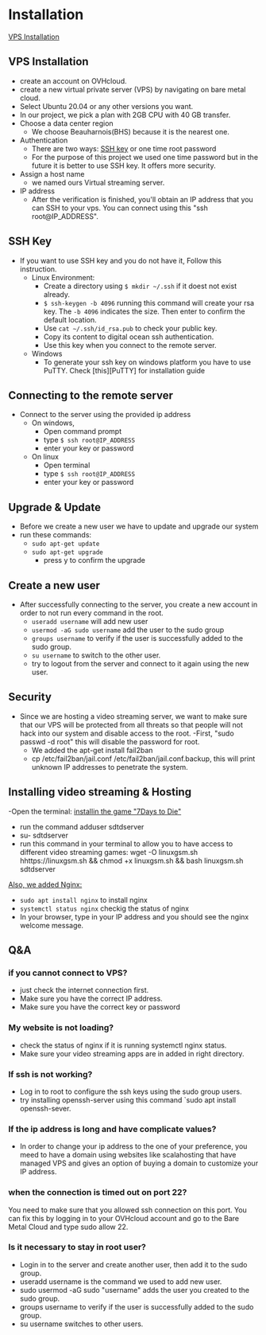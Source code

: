 # Installation
[VPS Installation](VPS-Installation)
## VPS Installation
- create an account on OVHcloud.
- create a new virtual private server (VPS) by navigating on bare metal cloud.
- Select Ubuntu 20.04 or any other versions you want.
- In our project, we pick a plan with 2GB CPU with 40 GB transfer.
- Choose a data center region
  - We choose Beauharnois(BHS) because it is the nearest one.
- Authentication
  - There are two ways: [SSH key](#ssh-key) or one time root password
  - For the purpose of this project we used one time password but in the future it is better to use SSH key. It offers more security.
- Assign a host name
  - we named ours  Virtual streaming server.
- IP address
  - After the verification is finished, you'll obtain an IP address that you can SSH to your vps. You can connect using this "ssh root@IP_ADDRESS".
## SSH Key
-   If you want to use SSH key and you do not have it, Follow this instruction.
    - Linux Environment:
      - Create a directory using `$ mkdir ~/.ssh` if it doest not exist already.
      - `$ ssh-keygen -b 4096` running this command will create your rsa key. The `-b 4096` indicates the size. Then enter to confirm the default location.
      - Use `cat ~/.ssh/id_rsa.pub` to check your public key.
      - Copy its content to digital ocean ssh authentication.
      - Use this key when you connect to the remote server.
    - Windows
      - To generate your ssh key on windows platform you have to use PuTTY. Check [this][PuTTY] for installation guide
## Connecting to the remote server
- Connect to the server using the provided ip address
  - On windows, 
    - Open command prompt
    - type `$ ssh root@IP_ADDRESS`
    - enter your key or password
  - On linux
    - Open terminal
    - type `$ ssh root@IP_ADDRESS`
    - enter your key or password
## Upgrade & Update
- Before we create a new user we have to update and upgrade our system
- run these commands:
  - `sudo apt-get update`
  - `sudo apt-get upgrade`
    - press y to confirm the upgrade
## Create a new user
 - After successfully connecting to the server, you create a new account in order to not run every command in the root.
    - `useradd username` will add new user
    - `usermod -aG sudo username` add the user to the sudo group
    - `groups username` to verify if the user is successfully added to the sudo group.
    - `su username` to switch to the other user.
    - try to logout from the server and connect to it again using the new user.
## Security
- Since we are hosting a video streaming server, we want to make sure that our VPS will be protected from all threats so that people will not hack into our system and disable access to the root.
  -First, "sudo passwd -d root" this will disable the password for root. 
  - We added the apt-get install fail2ban
  - cp /etc/fail2ban/jail.conf /etc/fail2ban/jail.conf.backup, this will print unknown IP addresses to 
penetrate the system. 
## Installing video streaming & Hosting
-Open the terminal:
 [installin the game "7Days to Die"](https://linuxgsm.com/servers/sdtdserver/)
 - run the command  adduser sdtdserver
 - su- sdtdserver
 - run this command in your terminal to allow you to have access to different video streaming games: wget -O linuxgsm.sh hhttps://linuxgsm.sh && chmod +x linuxgsm.sh && bash linuxgsm.sh sdtdserver
 
 [Also, we added Nginx:](https://www.digitalocean.com/community/tutorials/how-to-install-nginx-on-ubuntu-18-04)
- `sudo apt install nginx` to install nginx
- `systemctl status nginx` checkig the status of nginx 
- In your browser, type in your IP address and you should see the nginx welcome message.

## Q&A
### if you cannot connect to VPS?
- just check the internet connection first.
- Make sure you have the correct IP address.
- Make sure you have the correct key or password
### My website is not loading?
- check the status of nginx if it is running systemctl nginx status.
- Make sure your video streaming apps are in added in right directory.
### If ssh is not working?
- Log in to root to configure the ssh keys using the sudo group users.
- try installing openssh-server using this command `sudo apt install openssh-sever.
### If the ip address is long and have complicate values?
- In order to change your ip address to the one of your preference, you meed to have a domain using websites like scalahosting 
that have managed VPS and gives an option of buying a domain to customize your IP address.
### when the connection is timed out on port 22?
You need to make sure that you allowed ssh connection on this port. You can fix this by logging in to your OVHcloud account and go to the Bare Metal Cloud and type sudo allow 22.
### Is it necessary to stay in root user?
- Login in to the server and create another user, then add it to the sudo group.
- useradd username is the command we used to add new user.
- sudo usermod -aG sudo "username" adds the user you created to the sudo group.
- groups username to verify if the user is successfully added to the sudo group.
- su username switches to other users.
